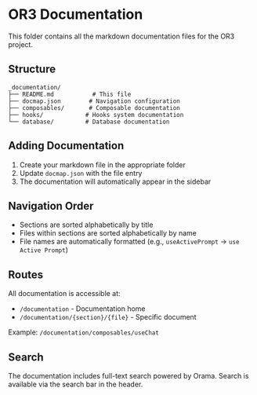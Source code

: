 # OR3 Documentation

This folder contains all the markdown documentation files for the OR3 project.

## Structure

```
_documentation/
├── README.md           # This file
├── docmap.json        # Navigation configuration
├── composables/       # Composable documentation
├── hooks/            # Hooks system documentation
└── database/         # Database documentation
```

## Adding Documentation

1. Create your markdown file in the appropriate folder
2. Update `docmap.json` with the file entry
3. The documentation will automatically appear in the sidebar

## Navigation Order

- Sections are sorted alphabetically by title
- Files within sections are sorted alphabetically by name
- File names are automatically formatted (e.g., `useActivePrompt` → `use Active Prompt`)

## Routes

All documentation is accessible at:
- `/documentation` - Documentation home
- `/documentation/{section}/{file}` - Specific document

Example: `/documentation/composables/useChat`

## Search

The documentation includes full-text search powered by Orama. Search is available via the search bar in the header.
